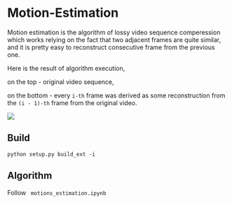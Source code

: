 # Motion-Estimation

Motion estimation is the algorithm of lossy video sequence comperession which works relying on the fact that two adjacent frames are quite similar, and it is pretty easy to reconstruct consecutive frame from the previous one.

Here is the result of algorithm execution, 

on the top - original video sequence, 

on the bottom - every ```i-th``` frame was derived as some reconstruction from the ```(i - 1)-th``` frame from the original video. 

![](motion_estimation.gif)

## Build
```
python setup.py build_ext -i
```
## Algorithm 
Follow ``` motions_estimation.ipynb```

